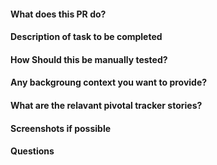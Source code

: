 #### What does this PR do?
#### Description of task to be completed
#### How Should this be manually tested?
#### Any backgroung context you want to provide?
#### What are the relavant pivotal tracker stories?
#### Screenshots if possible
#### Questions